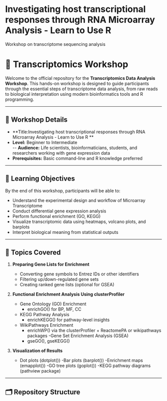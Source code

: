 # Investigating host transcriptional responses through RNA Microarray Analysis - Learn to Use R
Workshop on transcriptome sequencing analysis 
# 🧬 Transcriptomics Workshop

Welcome to the official repository for the **Transcriptomics Data Analysis Workshop**. This hands-on workshop is designed to guide participants through the essential steps of transcriptome data analysis, from raw reads to biological interpretation using modern bioinformatics tools and R programming.

---

## 📅 Workshop Details

- **Title:Investigating host transcriptional responses through RNA Microarray Analysis - Learn to Use R ** 
- **Level:** Beginner to Intermediate  
-- **Audience:** Life scientists, bioinformaticians, students, and researchers working with gene expression data  
- **Prerequisites:** Basic command-line and R knowledge preferred

---

## 🧾 Learning Objectives

By the end of this workshop, participants will be able to:

- Understand the experimental design and workflow of Microarray Transcriptome
- Conduct differential gene expression analysis
- Perform functional enrichment (GO, KEGG)
- Visualize transcriptomic data using heatmaps, volcano plots, and barplots
- Interpret biological meaning from statistical outputs

---

## 🧰 Topics Covered

1. **Preparing Gene Lists for Enrichment**
     - Converting gene symbols to Entrez IDs or other identifiers
     - Filtering up/down-regulated gene sets
     - Creating ranked gene lists (optional for GSEA)
2. **Functional Enrichment Analysis Using clusterProfiler**
   - Gene Ontology (GO) Enrichment
      - enrichGO() for BP, MF, CC
   - KEGG Pathway Analysis
      - enrichKEGG() for pathway-level insights
   - WikiPathways Enrichment
      - enrichWP() via the clusterProfiler + ReactomePA or wikipathways packages
   -Gene Set Enrichment Analysis (GSEA)
      -  gseGO(), gseKEGG() 

3. **Visualization of Results**
   - Dot plots (dotplot())
   -Bar plots (barplot())
   -Enrichment maps (emapplot())
   -GO tree plots (goplot())
   -KEGG pathway diagrams (pathview package)

---

## 🗂️ Repository Structure


